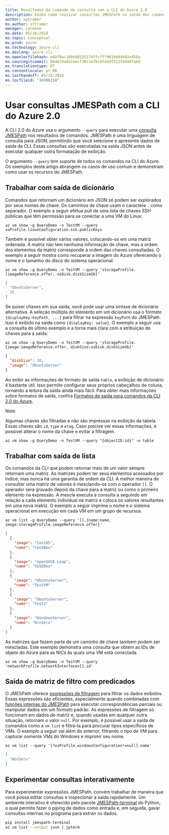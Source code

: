 ```yaml
---
title: Resultados do comando de consulta com a CLI do Azure 2.0
description: Saiba como realizar consultas JMESPath na saída dos comandos da CLI do Azure 2.0.
author: sptramer
ms.author: sttramer
manager: carmonm
ms.date: 05/16/2018
ms.topic: conceptual
ms.prod: azure
ms.technology: azure-cli
ms.devlang: azure-cli
ms.openlocfilehash: ed8f8ac160dd8225170ffcfff9619d94b92e456a
ms.sourcegitcommit: 8b4629a42ceecf30c1efbc6fdddf512f4dddfab0
ms.translationtype: HT
ms.contentlocale: pt-BR
ms.lasthandoff: 05/18/2018
ms.locfileid: "34306158"
---
```

# <a name="use-jmespath-queries-with-azure-cli-20"></a>Usar consultas JMESPath com a CLI do Azure 2.0

A CLI 2.0 do Azure usa o argumento `--query` para executar uma [consulta JMESPath](http://jmespath.org) nos resultados de comandos. JMESPath é uma linguagem de consulta para JSON, permitindo que você selecione e apresente dados de saída da CLI. Essas consultas são executadas na saída JSON antes de executar qualquer outra formatação de exibição.

O argumento `--query` tem suporte de todos os comandos na CLI do Azure. Os exemplos deste artigo abrangem os casos de uso comum e demonstram como usar os recursos do JMESPath.

## <a name="work-with-dictionary-output"></a>Trabalhar com saída de dicionário

Comandos que retornam um dicionário em JSON só podem ser explorados por seus nomes de chave. Os caminhos de chave usam o caractere `.` como separador. O exemplo a seguir efetua pull de uma lista de chaves SSH públicas que têm permissão para se conectar a uma VM do Linux:

```azurecli-interactive
az vm show -g QueryDemo -n TestVM --query osProfile.linuxConfiguration.ssh.publicKeys
```

Também é possível obter vários valores, colocando-os em uma matriz ordenada. A matriz não tem nenhuma informação de chave, mas a ordem dos elementos da matriz corresponde à ordem das chaves consultadas. O exemplo a seguir mostra como recuperar a imagem do Azure oferecendo o nome e o tamanho do disco do sistema operacional:

```azurecli-interactive
az vm show -g QueryDemo -n TestVM --query 'storageProfile.[imageReference.offer, osDisk.diskSizeGb]'
```

```json
[
  "UbuntuServer",
  30
]
```

Se quiser chaves em sua saída, você pode usar uma sintaxe de dicionário alternativa. A seleção múltipla do elemento em um dicionário usa o formato `{displayKey:keyPath, ...}` para filtrar na expressão `keyPath` do JMESPath. Isso é exibido na saída como `{displayKey: value}`. O exemplo a seguir usa a consulta do último exemplo e a torna mais clara com a atribuição de chaves para a saída:

```azurecli-interactive
az vm show -g QueryDemo -n TestVM --query 'storageProfile.{image:imageReference.offer, diskSize:osDisk.diskSizeGb}'
```

```json
{
  "diskSize": 30,
  "image": "UbuntuServer"
}
```

Ao exibir as informações de formato de saída `table`, a exibição de dicionário é bastante útil. Isso permite configurar seus próprios cabeçalhos de coluna, tornando a leitura da saída ainda mais fácil. Para obter mais informações sobre formatos de saída, confira [Formatos de saída para comandos da CLI 2.0 do Azure](/cli/azure/format-output-azure-cli).

> [!NOTE]
> Algumas chaves são filtradas e não são impressas na exibição da tabela. Essas chaves são `id`, `type` e `etag`. Caso precise ver essas informações, é possível alterar o nome da chave e evitar a filtragem.
>
> ```azurecli
> az vm show -g QueryDemo -n TestVM --query "{objectID:id}" -o table
> ```

## <a name="work-with-list-output"></a>Trabalhar com saída de lista

Os comandos da CLI que podem retornar mais de um valor sempre retornam uma matriz. As matrizes podem ter seus elementos acessados por índice, mas nunca há uma garantia de ordem da CLI. A melhor maneira de consultar uma matriz de valores é mesclando-os com o operador `[]`. O operador será gravado depois da chave para a matriz ou como o primeiro elemento na expressão. A mescla executa a consulta a seguindo em relação a cada elemento individual na matriz e coloca os valores resultantes em uma nova matriz. O exemplo a seguir imprime o nome e o sistema operacional em execução em cada VM em um grupo de recursos. 

```azurecli-interactive
az vm list -g QueryDemo --query '[].{name:name, image:storageProfile.imageReference.offer}'
```

```json
[
  {
    "image": "CentOS",
    "name": "CentBox"
  },
  {
    "image": "openSUSE-Leap",
    "name": "SUSEBox"
  },
  {
    "image": "UbuntuServer",
    "name": "TestVM"
  },
  {
    "image": "UbuntuServer",
    "name": "Test2"
  },
  {
    "image": "WindowsServer",
    "name": "WinServ"
  }
]
```

As matrizes que fazem parte de um caminho de chave também podem ser mescladas. Este exemplo demonstra uma consulta que obtém as IDs de objeto do Azure para as NICs às quais uma VM está conectada.

```azurecli-interactive
az vm show -g QueryDemo -n TestVM --query 'networkProfile.networkInterfaces[].id'
```

## <a name="filter-array-output-with-predicates"></a>Saída de matriz de filtro com predicados

O JMESPath oferece [expressões de filtragem](http://jmespath.org/specification.html#filterexpressions) para filtrar os dados exibidos. Essas expressões são eficientes, especialmente quando combinadas com [funções internas do JMESPath](http://jmespath.org/specification.html#built-in-functions) para executar correspondências parciais ou manipular dados em um formato padrão. As expressões de filtragem só funcionam em dados de matriz e, quando usadas em qualquer outra situação, retornam o valor `null`. Por exemplo, é possível usar a saída de comandos como a `vm list` e filtrá-la para procurar tipos específicos de VMs. O exemplo a seguir vai além do anterior, filtrando o tipo de VM para capturar somente VMs do Windows e imprimir seu nome.

```azurecli-interactive
az vm list --query '[?osProfile.windowsConfiguration!=null].name'
```

```json
[
  "WinServ"
]
```

## <a name="experiment-with-queries-interactively"></a>Experimentar consultas interativamente

Para experimentar expressões JMESPath, convém trabalhar de maneira que você possa editar consultas e inspecionar a saída rapidamente. Um ambiente interativo é oferecido pelo pacote [JMESPath-terminal](https://github.com/jmespath/jmespath.terminal) do Python, o qual permite fazer o piping de dados como entrada e, em seguida, gavar consultas internas no programa para extrair os dados.

```bash
pip install jmespath-terminal
az vm list --output json | jpterm
```
